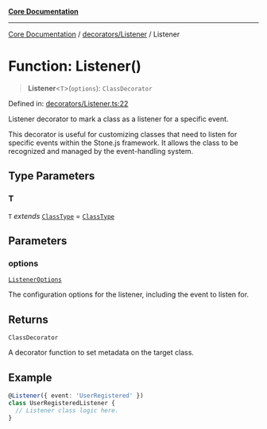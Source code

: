[**Core Documentation**](../../../README.md)

***

[Core Documentation](../../../README.md) / [decorators/Listener](../README.md) / Listener

# Function: Listener()

> **Listener**\<`T`\>(`options`): `ClassDecorator`

Defined in: [decorators/Listener.ts:22](https://github.com/stonemjs/core/blob/3581a30de158e951ead319c3cc6abead0be9639f/src/decorators/Listener.ts#L22)

Listener decorator to mark a class as a listener for a specific event.

This decorator is useful for customizing classes that need to listen for specific events within the Stone.js framework.
It allows the class to be recognized and managed by the event-handling system.

## Type Parameters

### T

`T` *extends* [`ClassType`](../../../declarations/type-aliases/ClassType.md) = [`ClassType`](../../../declarations/type-aliases/ClassType.md)

## Parameters

### options

[`ListenerOptions`](../../../declarations/interfaces/ListenerOptions.md)

The configuration options for the listener, including the event to listen for.

## Returns

`ClassDecorator`

A decorator function to set metadata on the target class.

## Example

```typescript
@Listener({ event: 'UserRegistered' })
class UserRegisteredListener {
  // Listener class logic here.
}
```
